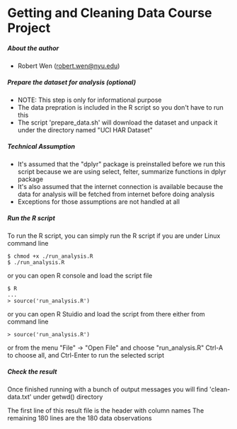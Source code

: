 # Getting and Cleaning Data Course Project

##### About the author
* Robert Wen (robert.wen@nyu.edu)

##### Prepare the dataset for analysis (optional)
* NOTE: This step is only for informational purpose
* The data prepration is included in the R script so you don't have to run this
* The script 'prepare_data.sh' will download the dataset and unpack it under the directory named "UCI HAR Dataset"

##### Technical Assumption
* It's assumed that the "dplyr" package is preinstalled before we run this script because we are using select, felter, summarize functions in dplyr package
* It's also assumed that the internet connection is available because the data for analysis will be fetched from internet before doing analysis
* Exceptions for those assumptions are not handled at all


##### Run the R script
To run the R script, you can simply run the R script if you are under Linux command line
~~~
$ chmod +x ./run_analysis.R
$ ./run_analysis.R
~~~

or you can open R console and load the script file
~~~
$ R
...
> source('run_analysis.R')
~~~

or you can open R Stuidio and load the script from there
either from command line
~~~
> source('run_analysis.R')
~~~
or from the menu "File" -> "Open File" and choose "run_analysis.R"
Ctrl-A to choose all, and Ctrl-Enter to run the selected script


##### Check the result
Once finished running with a bunch of output messages
you will find 'clean-data.txt' under getwd() directory

The first line of this result file is the header with column names
The remaining 180 lines are the 180 data observations

